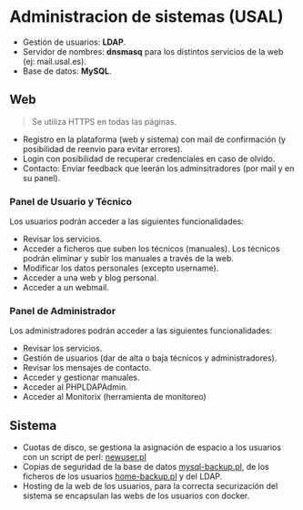 # Administracion de sistemas (USAL)
- Gestión de usuarios: **LDAP**.
- Servidor de nombres: **dnsmasq** para los distintos servicios de la web (ej: mail.usal.es).
- Base de datos: **MySQL**.
## Web
> Se utiliza HTTPS en todas las páginas.
- Registro en la plataforma (web y sistema) con mail de confirmación (y posibilidad de reenvio para evitar errores).
- Login con posibilidad de recuperar credenciales en caso de olvido.
- Contacto: Enviar feedback que leerán los adminsitradores (por mail y en su panel).
### Panel de Usuario y Técnico
Los usuarios podrán acceder a las siguientes funcionalidades:
- Revisar los servicios.
- Acceder a ficheros que suben los técnicos (manuales). Los técnicos podrán eliminar y subir los manuales a través de la web.
- Modificar los datos personales (excepto username).
- Acceder a una web y blog personal.
- Acceder a un webmail.
### Panel de Administrador
Los administradores podrán acceder a las siguientes funcionalidades:
- Revisar los servicios.
- Gestión de usuarios (dar de alta o baja técnicos y administradores).
- Revisar los mensajes de contacto.
- Acceder y gestionar manuales.
- Acceder al PHPLDAPAdmin.
- Acceder al Monitorix (herramienta de monitoreo)

## Sistema
- Cuotas de disco, se gestiona la asignación de espacio a los usuarios con un script de perl: [newuser.pl](https://github.com/manulqwerty/Administracion-de-sistemas-USAL/blob/master/scripts/newuser.pl)
- Copias de seguridad de la base de datos [mysql-backup.pl](https://github.com/manulqwerty/Administracion-de-sistemas-USAL/blob/master/scripts/mysql-backup.pl), de los ficheros de los usuarios [home-backup.pl](https://github.com/manulqwerty/Administracion-de-sistemas-USAL/blob/master/scripts/home-backup.pl) y del LDAP.
- Hosting de la web de los usuarios, para la correcta securización del sistema se encapsulan las webs de los usuarios con docker.


